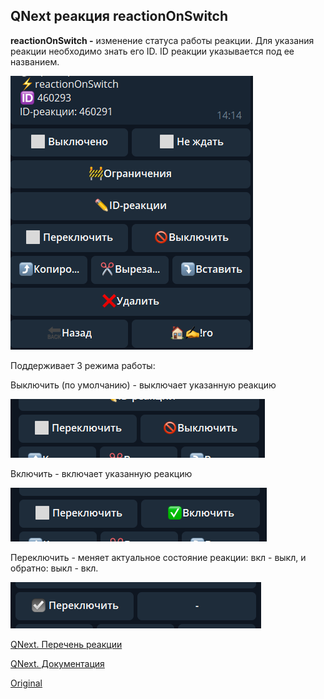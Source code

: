 ## QNext реакция reactionOnSwitch

**reactionOnSwitch -** изменение статуса работы реакции. Для указания реакции необходимо знать его ID. ID реакции указывается под ее названием.


![](./1.png)

Поддерживает 3 режима работы:

Выключить (по умолчанию) - выключает указанную реакцию

![](./2.png)

Включить - включает указанную реакцию

![](./3.png)

Переключить - меняет актуальное состояние реакции: вкл - выкл, и обратно: выкл - вкл.

![](./4.png)



[QNext. Перечень реакции](/docs-test/_export/reactions)

[QNext. Документация](/docs-test/_export)
  
[Original](https://telegra.ph/QNext-admin-reaction-reactionSwitch-11-25)